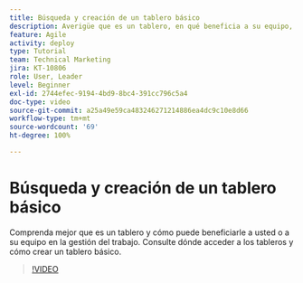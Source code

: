 ```yaml
---
title: Búsqueda y creación de un tablero básico
description: Averigüe que es un tablero, en qué beneficia a su equipo, cómo encontrarlo y cómo crearlo uno mismo.
feature: Agile
activity: deploy
type: Tutorial
team: Technical Marketing
jira: KT-10806
role: User, Leader
level: Beginner
exl-id: 2744efec-9194-4bd9-8bc4-391cc796c5a4
doc-type: video
source-git-commit: a25a49e59ca483246271214886ea4dc9c10e8d66
workflow-type: tm+mt
source-wordcount: '69'
ht-degree: 100%

---
```


# Búsqueda y creación de un tablero básico

Comprenda mejor que es un tablero y cómo puede beneficiarle a usted o a su equipo en la gestión del trabajo. Consulte dónde acceder a los tableros y cómo crear un tablero básico.

>[!VIDEO](https://video.tv.adobe.com/v/346548)
